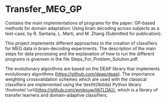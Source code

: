 # Transfer_MEG_GP

Contains the main implementations of programs for the paper:  GP-based methods for domain adaptation: Using brain decoding across subjects as a test-case, by   R. Santana, L. Marti, and M. Zhang (Submitted for publication).

This project implements different approaches to the creation of classifiers for MEG data in brain-decoding experiments.
The description of the main steps for data processing and the explanation of how to run  the different programs is givenven in the file Steps_For_Problem_Solution.pdf.

 The evolutionary algorithms are based on the DEAP library that implements evolutionary algorithms (https://github.com/deap/deap). The importance weighting crossvalidation schemes which are used with the classical classifiers are implemented using the \texttt{libtlda} Python library \footnote{ \url{https://github.com/wmkouw/libTLDA}}, which is a library of transfer learners and domain-adaptive classifiers.  
